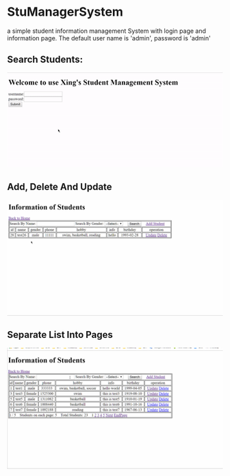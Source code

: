 # StuManagerSystem
a simple student information management System with login page and information page. The default user name is 'admin', password is 'admin'
## Search Students:
![image](https://github.com/XingxingLi2017/StuManagerSystem/blob/master/gif/search.gif)
## Add, Delete And Update
![image](https://github.com/XingxingLi2017/StuManagerSystem/blob/master/gif/CDU.gif) 
## Separate List Into Pages
![image](https://github.com/XingxingLi2017/StuManagerSystem/blob/master/gif/paging.gif) 
